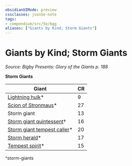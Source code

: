 ```yaml
---
obsidianUIMode: preview
cssclasses: json5e-note
tags:
- compendium/src/5e/bgg
aliases: ["Giants by Kind; Storm Giants"]
---
```

# Giants by Kind; Storm Giants
*Source: Bigby Presents: Glory of the Giants p. 188* 

**Storm Giants**

| Giant | CR |
|-------|----|
| [Lightning hulk](compendium/bestiary/elemental/lightning-hulk-bgg.md)* | 9 |
| [Scion of Stronmaus](compendium/bestiary/giant/scion-of-stronmaus-bgg.md)* | 27 |
| Storm giant | 13 |
| [Storm giant quintessent](compendium/bestiary/giant/storm-giant-quintessent-mpmm.md)† | 16 |
| [Storm giant tempest caller](compendium/bestiary/giant/storm-giant-tempest-caller-bgg.md)* | 20 |
| [Storm herald](compendium/bestiary/aberration/storm-herald-bgg.md)* | 17 |
| [Tempest spirit](compendium/bestiary/undead/tempest-spirit-bgg.md)* | 15 |
^storm-giants